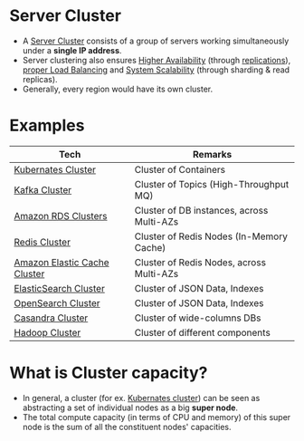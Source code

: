 # Server Cluster
- A [Server Cluster](https://www.racksolutions.com/news/blog/server-cluster-how-it-works/) consists of a group of servers working simultaneously under a **single IP address**.
- Server clustering also ensures [Higher Availability](../5_HighAvailability/Readme.md) (through [replications](../1_Databases/4_Consistency-Replication/Replication.md)), [proper Load Balancing](LoadBalancer.md) and [System Scalability](../1_Databases/3_Scalability-Techniques/Readme.md) (through sharding & read replicas).
- Generally, every region would have its own cluster.

# Examples

| Tech                                                                                                 | Remarks                              |
|------------------------------------------------------------------------------------------------------|--------------------------------------|
| [Kubernates Cluster](https://github.com/Anshul619/DevOps-SRE/tree/main/2_ContainerOrchestration/Kubernates/Readme.md)                              | Cluster of Containers                |
| [Kafka Cluster](../2_MessageBrokersEDA/Kafka/Readme.md)                                              | Cluster of Topics (High-Throughput MQ) |                     
| [Amazon RDS Clusters](https://github.com/Anshul619/AWS-Services/tree/main/1_Databases/AmazonRDS/RDSDeploymentOptions/MultiAZInstance.md) | Cluster of DB instances, across Multi-AZs |
| [Redis Cluster](../1_Databases/8_Caching-InMemory-Databases/Redis/RedisCluster.md)                           | Cluster of Redis Nodes (In-Memory Cache) |
| [Amazon Elastic Cache Cluster](https://github.com/Anshul619/AWS-Services/tree/main/1_Databases/AmazonElasticCache/ClusterMode.md)        | Cluster of Redis Nodes, across Multi-AZs |
| [ElasticSearch Cluster](../1_Databases/9_Search-Databases/ElasticSearch/Cluster.md)                  | Cluster of JSON Data, Indexes        |
| [OpenSearch Cluster](https://github.com/Anshul619/AWS-Services/tree/main/1_Databases/AmazonOpenSearch/Readme.md)                         | Cluster of JSON Data, Indexes   |
| [Casandra Cluster](../1_Databases/11_WideColumn-Databases/ApacheCasandra.md)                         | Cluster of wide-columns DBs          |
| [Hadoop Cluster](https://github.com/Anshul619/Big-Data/tree/main/ApacheHadoop)                                                          | Cluster of different components      |

# What is Cluster capacity?
- In general, a cluster (for ex. [Kubernates cluster](https://github.com/Anshul619/DevOps-SRE/tree/main/2_ContainerOrchestration/Kubernates/Readme.md)) can be seen as abstracting a set of individual nodes as a big **super node**.
- The total compute capacity (in terms of CPU and memory) of this super node is the sum of all the constituent nodes' capacities.